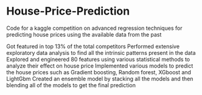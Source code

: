 # House-Price-Prediction
Code for a kaggle competition on advanced regression techniques for predicting house prices using the available data from the past

Got featured in top 13% of the total competitors
Performed extensive exploratory data analysis to find all the intrinsic patterns present in the data
Explored and engineered 80 features using various statistical methods to analyze their effect on house price
Implemented various models to predict the house prices such as Gradient boosting, Random forest, XGboost and LightGbm
Created an ensemble model by stacking all the models and then blending all of the models to get the final prediction
